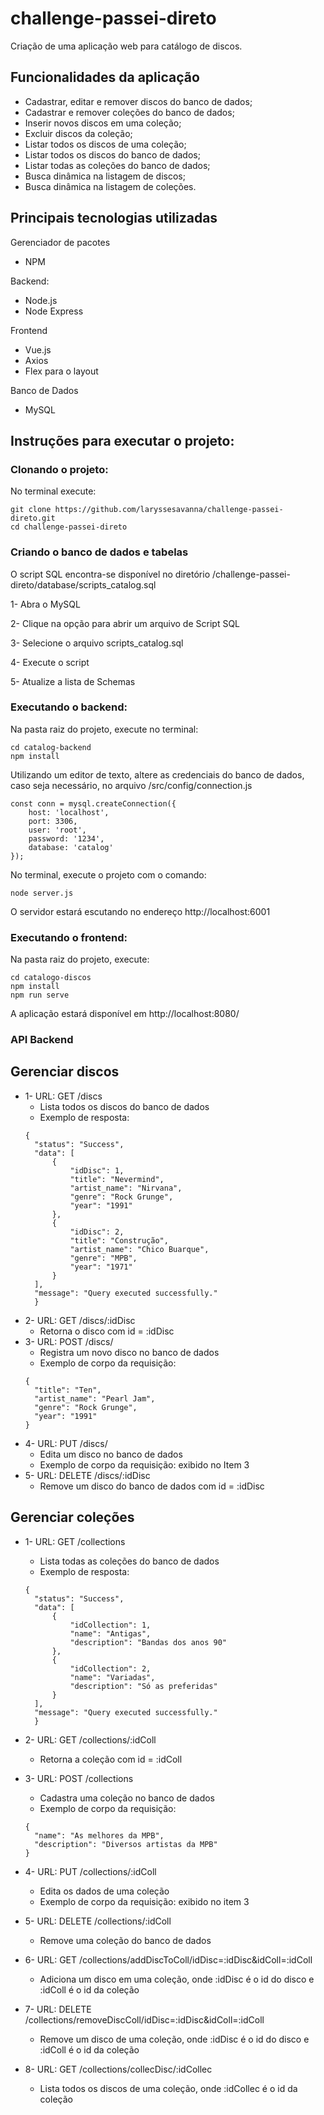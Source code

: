 # challenge-passei-direto
Criação de uma aplicação web para catálogo de discos.

## Funcionalidades da aplicação
* Cadastrar, editar e remover discos do banco de dados;
* Cadastrar e remover coleções do banco de dados;
* Inserir novos discos em uma coleção;
* Excluir discos da coleção;
* Listar todos os discos de uma coleção;
* Listar todos os discos do banco de dados;
* Listar todas as coleções do banco de dados;
* Busca dinâmica na listagem de discos;
* Busca dinâmica na listagem de coleções.


## Principais tecnologias utilizadas
Gerenciador de pacotes
- NPM

Backend:
- Node.js
- Node Express

Frontend
- Vue.js
- Axios
- Flex para o layout

Banco de Dados
- MySQL

## Instruções para executar o projeto:

### Clonando o projeto:
No terminal execute:
```
git clone https://github.com/laryssesavanna/challenge-passei-direto.git
cd challenge-passei-direto
```

### Criando o banco de dados e tabelas

O script SQL encontra-se disponível no diretório /challenge-passei-direto/database/scripts_catalog.sql

1- Abra o MySQL

2- Clique na opção para abrir um arquivo de Script SQL

3- Selecione o arquivo scripts_catalog.sql

4- Execute o script

5- Atualize a lista de Schemas

### Executando o backend:

Na pasta raiz do projeto, execute no terminal:
```
cd catalog-backend
npm install

```
Utilizando um editor de texto, altere as credenciais do banco de dados, caso seja necessário, no arquivo /src/config/connection.js
```
const conn = mysql.createConnection({
    host: 'localhost',
    port: 3306,
    user: 'root',
    password: '1234',
    database: 'catalog'
});
```

No terminal, execute o projeto com o comando:
```
node server.js
```
O servidor estará escutando no endereço http://localhost:6001

### Executando o frontend:

Na pasta raiz do projeto, execute:

```
cd catalogo-discos
npm install
npm run serve

```

A aplicação estará disponível em http://localhost:8080/

### API Backend

## Gerenciar discos
* 1- URL: GET /discs
  * Lista todos os discos do banco de dados
  * Exemplo de resposta:
  ```
  {
    "status": "Success",
    "data": [
        {
            "idDisc": 1,
            "title": "Nevermind",
            "artist_name": "Nirvana",
            "genre": "Rock Grunge",
            "year": "1991"
        },
        {
            "idDisc": 2,
            "title": "Construção",
            "artist_name": "Chico Buarque",
            "genre": "MPB",
            "year": "1971"
        }
    ],
    "message": "Query executed successfully."
    }
  ```
 * 2- URL: GET /discs/:idDisc
    * Retorna o disco com id = :idDisc
 * 3- URL: POST /discs/
    * Registra um novo disco no banco de dados
    * Exemplo de corpo da requisição:
    ```
    {
      "title": "Ten",
      "artist_name": "Pearl Jam",
      "genre": "Rock Grunge",
      "year": "1991"
    }
    ```
  * 4- URL: PUT /discs/
    * Edita um disco no banco de dados
    * Exemplo de corpo da requisição: exibido no Item 3
  * 5- URL: DELETE /discs/:idDisc
    * Remove um disco do banco de dados com id = :idDisc
  
  ## Gerenciar coleções
  
  * 1- URL: GET /collections
    * Lista todas as coleções do banco de dados
    * Exemplo de resposta:
    ```
    {
      "status": "Success",
      "data": [
          {
              "idCollection": 1,
              "name": "Antigas",
              "description": "Bandas dos anos 90"
          },
          {
              "idCollection": 2,
              "name": "Variadas",
              "description": "Só as preferidas"
          }
      ],
      "message": "Query executed successfully."
      }
    ```
    
  * 2- URL: GET /collections/:idColl
    * Retorna a coleção com id = :idColl
  * 3- URL: POST /collections
    * Cadastra uma coleção no banco de dados
    * Exemplo de corpo da requisição:
    ```
    {
      "name": "As melhores da MPB",
      "description": "Diversos artistas da MPB"
    }
    ```
  * 4- URL: PUT /collections/:idColl
    * Edita os dados de uma coleção
    * Exemplo de corpo da requisição: exibido no item 3
  * 5- URL: DELETE /collections/:idColl
    * Remove uma coleção do banco de dados
  * 6- URL: GET /collections/addDiscToColl/idDisc=:idDisc&idColl=:idColl
    * Adiciona um disco em uma coleção, onde :idDisc é o id do disco e :idColl é o id da coleção
  * 7- URL: DELETE /collections/removeDiscColl/idDisc=:idDisc&idColl=:idColl
    * Remove um disco de uma coleção, onde :idDisc é o id do disco e :idColl é o id da coleção
  * 8- URL: GET /collections/collecDisc/:idCollec
    * Lista todos os discos de uma coleção, onde :idCollec é o id da coleção
